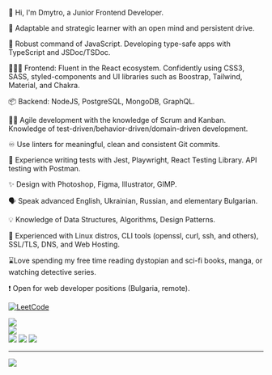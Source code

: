 👋 Hi, I'm Dmytro, a Junior Frontend Developer.

🧠 Adaptable and strategic learner with an open mind and persistent drive.

🤟 Robust command of JavaScript. Developing type-safe apps with TypeScript and JSDoc/TSDoc. 

👨🏻‍💻 Frontend: Fluent in the React ecosystem. Confidently using CSS3, SASS, styled-components and UI libraries such as Boostrap, Tailwind, Material, and Chakra.

📦 Backend: NodeJS, PostgreSQL, MongoDB, GraphQL.

👨‍💻 Agile development with the knowledge of Scrum and Kanban. Knowledge of test-driven/behavior-driven/domain-driven development.

♾️ Use linters for meaningful, clean and consistent Git commits.

🧪 Experience writing tests with Jest, Playwright, React Testing Library. API testing with Postman.

✨ Design with Photoshop, Figma, Illustrator, GIMP.

🗣 Speak advanced English, Ukrainian, Russian, and elementary Bulgarian.

💡 Knowledge of Data Structures, Algorithms, Design Patterns.

🐧 Experienced with Linux distros, CLI tools (openssl, curl, ssh, and others), SSL/TLS, DNS, and Web Hosting.

⌛Love spending my free time reading dystopian and sci-fi books, manga, or watching detective series. 

❗️ Open for web developer positions (Bulgaria, remote).

[![LeetCode](https://leetcard.jacoblin.cool/dmltdev?theme=nord&font=Fira%20Code)](https://leetcode.com/dmltdev/)

![](https://github-readme-stats.vercel.app/api?username=dmltdev&theme=dracula&hide_border=false&include_all_commits=false&count_private=false)<br/>
![](https://github-readme-streak-stats.herokuapp.com/?user=dmltdev&theme=dracula&hide_border=false)<br/>
![](https://github-readme-stats.vercel.app/api/top-langs/?username=dmltdev&theme=dracula&hide_border=false&include_all_commits=false&count_private=false&layout=compact)
![](https://github-profile-trophy.vercel.app/?username=dmltdev&theme=dracula&no-frame=false&no-bg=true&margin-w=4)
![](https://quotes-github-readme.vercel.app/api?type=horizontal&theme=tokyonight)

---
[![](https://visitcount.itsvg.in/api?id=dmltdev&icon=9&color=6)](https://visitcount.itsvg.in)

<!-- Proudly created with GPRM ( https://gprm.itsvg.in ) -->
